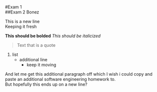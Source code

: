 #Exam 1  
##Exam 2 Bonez

This is a new line  
Keeping it fresh

**This should be bolded**
_This should be italicized_

>Text that is a quote

1. list
   - additional line
     - keep it moving

And let me get this additional paragraph off which I wish i could copy and paste an additional software engineering homework to.  
But hopefully this ends up on a new line?
